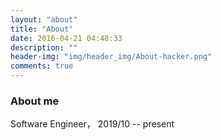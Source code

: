 ```yaml
---
layout: "about"
title: "About"
date: 2016-04-21 04:48:33
description: ""
header-img: "img/header_img/About-hacker.png"
comments: true
---
```

### About me

Software Engineer， 2019/10 -- present
